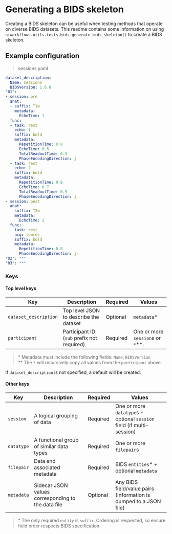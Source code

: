 # Generating a BIDS skeleton
Creating a BIDS skeleton can be useful when testing methods that operate on diverse BIDS datasets.
This readme contains some information on using `niworkflows.utils.tests.bids.generate_bids_skeleton()` to create a BIDS skeleton.


## Example configuration

> sessions.yaml

```yaml
dataset_description:
  Name: sessions
  BIDSVersion: 1.6.0
'01':
- session: pre
  anat:
  - suffix: T1w
    metadata:
      EchoTime: 1
  func:
  - task: rest
    echo: 1
    suffix: bold
    metadata:
      RepetitionTime: 0.8
      EchoTime: 0.5
      TotalReadoutTime: 0.5
      PhaseEncodingDirection: j
  - task: rest
    echo: 2
    suffix: bold
    metadata:
      RepetitionTime: 0.8
      EchoTime: 0.7
      TotalReadoutTime: 0.5
      PhaseEncodingDirection: j
- session: post
  anat:
    suffix: T2w
    metadata:
      EchoTime: 2
  func:
    task: rest
    acq: lowres
    suffix: bold
    metadata:
      RepetitionTime: 0.8
      PhaseEncodingDirection: j-
'02': "*"
'03': "*"
```


### Keys

#### Top level keys
| Key | Description | Required | Values |
| --- | ----------- | -------- | ------ |
| `dataset_description` | Top level JSON to describe the dataset | Optional | `metadata`* |
| `participant` | Participant ID (`sub` prefix not required) | Required | One or more `session`s or `*`**. |

>\* Metadata must include the following fields: `Name`, `BIDSVersion` \
\*\* The `*` will recursively copy all values from the `participant` above.

If `dataset_description` is not specified, a default will be created.

#### Other keys
| Key | Description | Required | Values |
| --- | ----------- | -------- | ------ |
| `session` | A logical grouping of data | Required | One or more `datatype`s + optional `session` field (if multi-session) |
| `datatype` | A functional group of similar data types | Required | One or more `filepair`s |
| `filepair` | Data and associated metadata | Required | BIDS `entities`* + optional `metadata` |
| `metadata` | Sidecar JSON values corresponding to the data file | Optional | Any BIDS field/value pairs (information is dumped to a JSON file) |


>\* The only required `entity` is `suffix`. Ordering is respected, so ensure field order respects BIDS specification.
